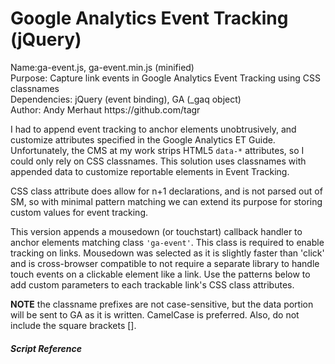 Google Analytics Event Tracking (jQuery)
========================================

<p>
Name:ga-event.js, ga-event.min.js (minified)<br>
Purpose: Capture link events in Google Analytics Event Tracking using CSS classnames<br>
Dependencies: jQuery (event binding), GA (_gaq object)<br>
Author: Andy Merhaut https://github.com/tagr
</p>

<p>I had to append event tracking to anchor elements unobtrusively, and customize attributes specified in the 
Google Analytics ET Guide. Unfortunately, the CMS at my work strips HTML5 <code>data-*</code> attributes, so I could only 
rely on CSS classnames. This solution uses classnames with appended data to customize reportable elements in 
Event Tracking.</p>

<p>CSS class attribute does allow for n+1 declarations, and is not parsed out of SM, so with minimal pattern 
matching we can extend its purpose for storing custom values for event tracking.</p>

<p>This version appends a mousedown (or touchstart) callback handler to anchor elements matching class 
<code>'ga-event'</code>. This class is required to enable tracking on links. Mousedown was selected as it is slightly 
faster than 'click' and is cross-browser compatible to not require a separate library to handle touch 
events on a clickable element like a link. Use the patterns below to add custom parameters to each 
trackable link's CSS class attributes.</p>

<p><b>NOTE</b> the classname prefixes are not case-sensitive, but the data portion will be sent to GA as it is written. 
CamelCase is preferred. Also, do not include the square brackets [].</p>

<p>
    <h5>Script Reference</h5>
    <code>
        <script src="//ajax.googleapis.com/ajax/libs/jquery/1/jquery.min.js"></script>
        <script type="text/javascript">

            var _gaq = _gaq || [];
            _gaq.push(['_setAccount', 'UA-XXXXX-Y']); //YOUR TRACKING CODE
            _gaq.push(['_trackPageview']);

           (function() {
               var ga = document.createElement('script'); ga.type = 'text/javascript'; ga.async = true;
               ga.src = ('https:' == document.location.protocol ? 'https://ssl' : 'http://www') + '.google-analytics.com/ga.js';
               var s = document.getElementsByTagName('script')[0]; s.parentNode.insertBefore(ga, s);
           })();
        </script>
        <script src="ga-event.js" defer="defer" async></script>
    </code>
</p>

<p>
    <h5>Example:</h5> 
    <code>&lt;a href="#" class="ga-event ga-eventcat-MyCategory ga-eventaction-MyClick" title="This is the label"&gt;Track Me&lt;/a&gt;</code>
</p>

<h3>CSS CLASS NAME PATTERNS</h3>
<ul>
<li><code>ga-event = track this element (required)</code></li>
<li><code>ga-eventcat-[CategoryName] = default:Links</code></li>
<li><code>ga-eventaction-[ActionName] = default:Click</code></li>
<li><code>ga-eventlabel-[LabelName] = default:a>title [if using classname, then CamelCaseOnly]</code></li>
<li><code>ga-eventvalue-[n] = n(int) > -1 default:0</code></li>
<li><code>ga-eventnoninteraction-[true||false] = default:false (GA: opt_noninteraction)</code></li>
</ul>


<h3>Resources:</h3>
<ul>
<li><a href="//developer.apple.com/library/safari/#documentation/AppleApplications/Reference/SafariWebContent/HandlingEvents/HandlingEvents.html">Safari Web Content Guide: Handling Events</a></li>
<li><a href="//developers.google.com/analytics/devguides/collection/gajs/eventTrackerGuide">Event Tracking - Web Tracking (ga.js)</a></li>
</ul>
